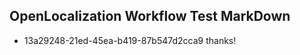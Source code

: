 ## OpenLocalization Workflow Test MarkDown
* 13a29248-21ed-45ea-b419-87b547d2cca9 
thanks!<!--HONumber=Mar16_HO2-->
